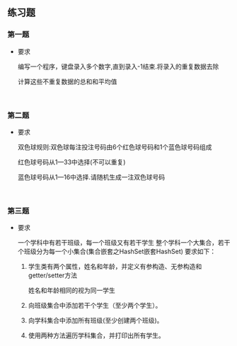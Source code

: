 ## 练习题

### 第一题

+ 要求

  编写一个程序，键盘录入多个数字,直到录入-1结束.将录入的重复数据去除

  计算这些不重复数据的总和和平均值

  ​

### 第二题

+ 要求

  双色球规则:双色球每注投注号码由6个红色球号码和1个蓝色球号码组成

  红色球号码从1—33中选择(不可以重复)

  蓝色球号码从1—16中选择.请随机生成一注双色球号码

  ​

### 第三题

+ 要求

  一个学科中有若干班级，每一个班级又有若干学生 整个学科一个大集合，若干个班级分为每一个小集合(集合嵌套之HashSet嵌套HashSet)
  要求如下：

    1. 学生类有两个属性，姓名和年龄，并定义有参构造、无参构造和getter/setter方法

       姓名和年龄相同的视为同一学生

    2. 向班级集合中添加若干个学生（至少两个学生）。

    3. 向学科集合中添加所有班级(至少创建两个班级)。

    4. 使用两种方法遍历学科集合，并打印出所有学生。

  ​


